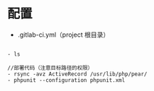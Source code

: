 # 配置
- .gitlab-ci.yml（project 根目录）
```

- ls

//部署代码（注意目标路径的权限）
- rsync -avz ActiveRecord /usr/lib/php/pear/
- phpunit --configuration phpunit.xml

```
